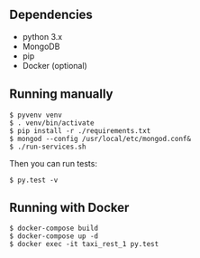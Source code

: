## Dependencies
- python 3.x
- MongoDB
- pip
- Docker (optional)

## Running manually
```
$ pyvenv venv
$ . venv/bin/activate
$ pip install -r ./requirements.txt
$ mongod --config /usr/local/etc/mongod.conf&
$ ./run-services.sh
```

Then you can run tests:
```
$ py.test -v
```

## Running with Docker
```
$ docker-compose build
$ docker-compose up -d
$ docker exec -it taxi_rest_1 py.test
```
